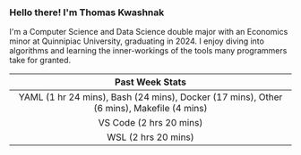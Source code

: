 
### Hello there! I'm Thomas Kwashnak

I'm a Computer Science and Data Science double major with an Economics
minor at Quinnipiac University, graduating in 2024.
I enjoy diving into algorithms and learning the inner-workings of the tools
many programmers take for granted.

| Past Week Stats |
| :---: |
| YAML (1 hr 24 mins), Bash (24 mins), Docker (17 mins), Other (6 mins), Makefile (4 mins) |
| VS Code (2 hrs 20 mins) |
| WSL (2 hrs 20 mins) |

